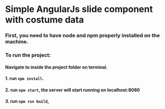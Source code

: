 # Simple AngularJs slide component with costume data

### First, you need to have node and npm properly installed on the machine.

### To run the project:

#### Navigate to inside the project folder on terminal.
#### 1. run `npm install`.
#### 2. run `npm start`, the server will start running on localhost:8080
#### 3. run `npm run build`,

